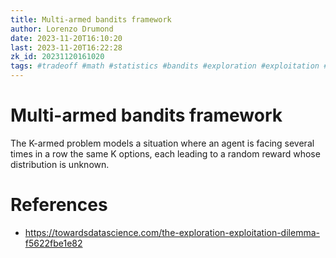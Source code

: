 ```yaml
---
title: Multi-armed bandits framework
author: Lorenzo Drumond
date: 2023-11-20T16:10:20
last: 2023-11-20T16:22:28
zk_id: 20231120161020
tags: #tradeoff #math #statistics #bandits #exploration #exploitation #multi_armed
---
```



# Multi-armed bandits framework
The K-armed problem models a situation where an agent is facing several times in a row the same K options, each leading to a random reward whose distribution is unknown.

# References
- https://towardsdatascience.com/the-exploration-exploitation-dilemma-f5622fbe1e82
